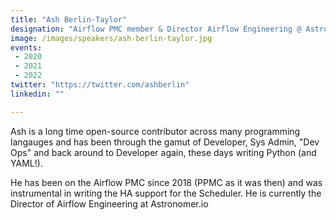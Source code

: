 ```yaml
---
title: "Ash Berlin-Taylor"
designation: "Airflow PMC member & Director Airflow Engineering @ Astromomer.io"
image: /images/speakers/ash-berlin-taylor.jpg
events:
 - 2020
 - 2021
 - 2022
twitter: "https://twitter.com/ashberlin"
linkedin: ""

---
```


Ash is a long time open-source contributor across many programming langauges and has been through the gamut of Developer, Sys Admin, "Dev Ops" and back around to Developer again, these days writing Python (and YAML!).
 
He has been on the Airflow PMC since 2018 (PPMC as it was then) and was instrumental in writing the HA support for the Scheduler. He is currently the Director of Airflow Engineering at Astronomer.io